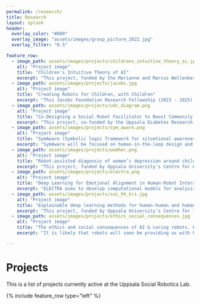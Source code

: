 ```yaml
---
permalink: /research/
title: Research
layout: splash
header: 
  overlay_color: "#000"
  overlay_image: "assets/images/group_picture_2022.jpg"
  overlay_filter: "0.5"

feature_row:
  - image_path: assets/images/projects/childrens_intuitive_theory_ai.jpg
    alt: "Project image"
    title: "Children’s Intuitive Theory of AI"
    excerpt: "This project, funded by the Marianne and Marcus Wallenberg Foundation (2023-2026), will explore trustworthy robots for preschoolers."
  - image_path: assets/images/projects/jacobs.jpg
    alt: "Project image"
    title: "Creating Robots for Children, with Children"
    excerpt: "This Jacobs Foundation Research Fellowship (2023 - 2025) project is concerned with participatory design and automation of robots for/with children, aiming to minimise disparities in which kind of children get to benefit from socially assistive robots."
  - image_path: assets/images/projects/udc_diagram.png
    alt: "Project image"
    title: "Co-Designing a Social Robot Facilitator to Boost Community Engagement with Type 2 Diabetes Prevention"
    excerpt: "This project, co-funded by the Uppsala Diabetes Research Centre and the Uppsala University Psychosocial Care Programme (U-CARE) (2022-2026) explores community-situated co-design and evaluation of a social robot based system designed to increase engagement with Type 2 Diabetes prevention within socioeconomically disadvantaged areas of Uppsala."
  - image_path: assets/images/projects/sym_aware.png
    alt: "Project image"
    title: "SymAware (Symbolic logic framework for situational awareness in mixed autonomy)"
    excerpt: "SymAware will be focused on human-in-the-loop design and automation methods for ethical and trustworthy awareness in human-robot interaction. The project is funded by Horizon Europe (2022-2025)."
  - image_path: assets/images/projects/womher.png
    alt: "Project image"
    title: "Robot-assisted diagnosis of women’s depression around childbirth"
    excerpt: "This project, funded by Uppsala University's Centre for Women’s Mental Health during their Reproductive Lifespan (WoMHeR) (2021-2025), explores the use of social robots for screening of perinatal depression in women."
  - image_path: assets/images/projects/electra.png
    alt: "Project image"
    title: "Deep Learning for Emotional Alignment in Human-Robot Interaction (ELECTRA)"
    excerpt: "ELECTRA aims to develop computational models for analysis of synchrony and alignment in human-human and human-robot interaction. This project is funded by the Swedish Research Council (2021-2024)."
  - image_path: assets/images/projects/xai_hh_hri.jpg
    alt: "Project image"
    title: "Explainable deep learning methods for human-human and human-robot interaction "
    excerpt: "This project, funded by Uppsala University's Centre for Interdisciplinary Mathematics (2020-2024), aims at building on advances in deep learning, and in particular on the field of Explainable Artificial Intelligence (XAI), which offers approaches to increase the interpretability and explainability of the complex, highly nonlinear deep neural networks, to develop new machine learning-based methods that: (1) automatically analyse and predict alignment in human-human interaction (HHI), (2) visualize and provide interpretation of regions of focus, as well as the type of used information (e.g., face expression, eye movement, body position, etc.), in network’s decision/prediction making to aid understanding of the alignment in HHI."
  - image_path: assets/images/projects/ethics_social_consequences.jpg
    alt: "Project image"
    title: "The ethics and social consequences of AI & caring robots. Learning trust, empathy and accountability"
    excerpt: "It is likely that robots will soon be providing us with health and social care at different stages of our lives. For this to work, the robots must be able to build trusting relationships with people and act in a manner that is ethically acceptable. One important aspect of these relational intra-actions, and a challenge for researchers working with human-machine interaction,is therefore to program robots to behave sympathetically and accessibly. The project, funded by the Marianne and Marcus Wallenberg Foundation, is a collaboration with social science researchers at Linköping University (2020-2024)."

---
```


# Projects
This is a list of projects currently active at the Uppsala Social Robotics Lab.

{% include feature_row type="left" %}
